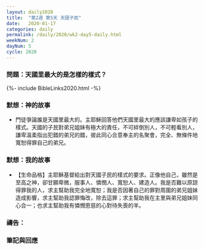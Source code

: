```yaml
---
layout: daily2020
title:  "第2週 第5天 天國子民"
date:   2020-01-17
categories: daily
permalink: /daily/2020/wk2-day5-daily.html
weekNum: 2
dayNum: 5
cycle: 2020
---
```


### 問題：天國里最大的是怎樣的樣式？

{%- include BibleLinks2020.html -%}

### 默想：神的故事 
+ 門徒爭論誰是天國里最大的。主耶穌回答他們天國里最大的應該謙卑如孩子的樣式。天國的子民對弟兄姐妹有極大的責任，不可絆倒別人，不可輕看別人，謙卑溫柔指出犯錯的弟兄的錯，彼此同心合意奉主的名聚會，完全、無條件地寬恕得罪自己的弟兄。

### 默想：我的故事 
+ 【生命品格】主耶穌基督給出對天國子民的樣式的要求。正像他自己，雖然是至高之神，卻甘願卑微，服事人、憐憫人、寬恕人、建造人。我是否難以原諒得罪我的人，求主幫助我完全地寬恕；我是否因著自己的罪對周圍的弟兄姐妹造成影響，求主幫助我認罪悔改，除去這罪；求主幫助我在主里與弟兄姐妹同心合一；也求主幫助我有憐憫恩慈的心對待失喪的羊。

### 禱告：

### 筆記與回應
